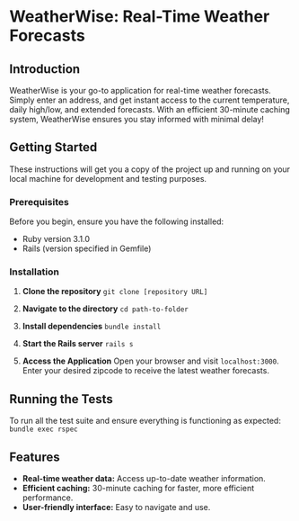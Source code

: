 # WeatherWise: Real-Time Weather Forecasts

## Introduction

WeatherWise is your go-to application for real-time weather forecasts. Simply enter an address, and get instant access to the current temperature, daily high/low, and extended forecasts. With an efficient 30-minute caching system, WeatherWise ensures you stay informed with minimal delay!

## Getting Started

These instructions will get you a copy of the project up and running on your local machine for development and testing purposes.

### Prerequisites

Before you begin, ensure you have the following installed:
- Ruby version 3.1.0
- Rails (version specified in Gemfile)

### Installation

1. **Clone the repository**
```git clone [repository URL]```

2. **Navigate to the directory**
```cd path-to-folder```

3. **Install dependencies**
```bundle install```

4. **Start the Rails server**
```rails s```


5. **Access the Application**
Open your browser and visit `localhost:3000`. Enter your desired zipcode to receive the latest weather forecasts.

## Running the Tests

To run all the test suite and ensure everything is functioning as expected:
```bundle exec rspec```

## Features

- **Real-time weather data:** Access up-to-date weather information.
- **Efficient caching:** 30-minute caching for faster, more efficient performance.
- **User-friendly interface:** Easy to navigate and use.